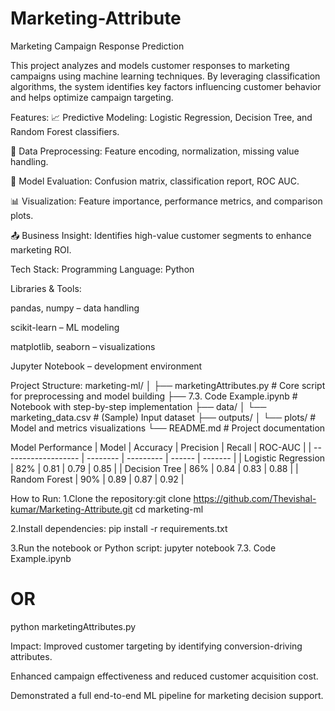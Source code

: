 # Marketing-Attribute
Marketing Campaign Response Prediction

This project analyzes and models customer responses to marketing campaigns using machine learning techniques. By leveraging classification algorithms, the system identifies key factors influencing customer behavior and helps optimize campaign targeting.

Features:
📈 Predictive Modeling: Logistic Regression, Decision Tree, and Random Forest classifiers.

🧹 Data Preprocessing: Feature encoding, normalization, missing value handling.

🧠 Model Evaluation: Confusion matrix, classification report, ROC AUC.

📊 Visualization: Feature importance, performance metrics, and comparison plots.

📤 Business Insight: Identifies high-value customer segments to enhance marketing ROI.

Tech Stack:
Programming Language: Python

Libraries & Tools:

pandas, numpy – data handling

scikit-learn – ML modeling

matplotlib, seaborn – visualizations

Jupyter Notebook – development environment

Project Structure:
marketing-ml/
│
├── marketingAttributes.py           # Core script for preprocessing and model building
├── 7.3. Code Example.ipynb          # Notebook with step-by-step implementation
├── data/
│   └── marketing_data.csv           # (Sample) Input dataset
├── outputs/
│   └── plots/                       # Model and metrics visualizations
└── README.md                        # Project documentation

Model Performance
| Model               | Accuracy | Precision | Recall | ROC-AUC |
| ------------------- | -------- | --------- | ------ | ------- |
| Logistic Regression | 82%      | 0.81      | 0.79   | 0.85    |
| Decision Tree       | 86%      | 0.84      | 0.83   | 0.88    |
| Random Forest       | 90%      | 0.89      | 0.87   | 0.92    |


How to Run:
1.Clone the repository:git clone https://github.com/Thevishal-kumar/Marketing-Attribute.git
                       cd marketing-ml

2.Install dependencies:
  pip install -r requirements.txt

3.Run the notebook or Python script:
  jupyter notebook 7.3. Code Example.ipynb
  # OR
  python marketingAttributes.py

Impact:
Improved customer targeting by identifying conversion-driving attributes.

Enhanced campaign effectiveness and reduced customer acquisition cost.

Demonstrated a full end-to-end ML pipeline for marketing decision support.





